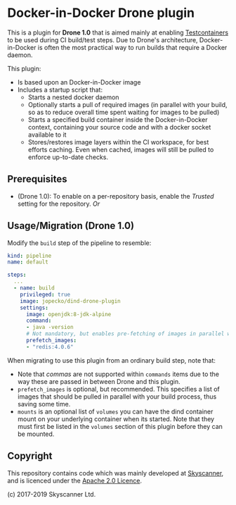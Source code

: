 # Docker-in-Docker Drone plugin

This is a plugin for **Drone 1.0** that is aimed mainly at enabling [Testcontainers](https://www.testcontainers.org) to be used during CI build/test steps.
Due to Drone's architecture, Docker-in-Docker is often the most practical way to run builds that require a Docker daemon.

This plugin:

* Is based upon an Docker-in-Docker image
* Includes a startup script that:
	* Starts a nested docker daemon
	* Optionally starts a pull of required images (in parallel with your build, so as to reduce overall time spent waiting for images to be pulled)
	* Starts a specified build container inside the Docker-in-Docker context, containing your source code and with a docker socket available to it
	* Stores/restores image layers within the CI workspace, for best efforts caching. Even when cached, images will still be pulled to enforce up-to-date checks.

## Prerequisites

* (Drone 1.0): To enable on a per-repository basis, enable the *Trusted* setting for the repository. *Or*

## Usage/Migration (Drone 1.0)

Modify the `build` step of the pipeline to resemble:

```yaml
kind: pipeline
name: default

steps:
  ...
  - name: build
    privileged: true
    image: jopecko/dind-drone-plugin
    settings:
      image: openjdk:8-jdk-alpine
      command:
      - java -version
      # Not mandatory, but enables pre-fetching of images in parallel with the build, so may save time:
      prefetch_images:
      - "redis:4.0.6"
```

When migrating to use this plugin from an ordinary build step, note that:

* Note that _commas_ are not supported within `commands` items due to the way these are passed in between Drone and this plugin.
* `prefetch_images` is optional, but recommended. This specifies a list of images that should be pulled in parallel with your build process, thus saving some time.
* `mounts` is an optional list of `volumes` you can have the dind container mount on your underlying container when its started. Note that they must first be listed in the `volumes` section of this plugin before they can be mounted.

## Copyright

This repository contains code which was mainly developed at [Skyscanner](https://www.skyscanner.net/jobs/), and is licenced under the [Apache 2.0 Licence](LICENSE).

(c) 2017-2019 Skyscanner Ltd.

